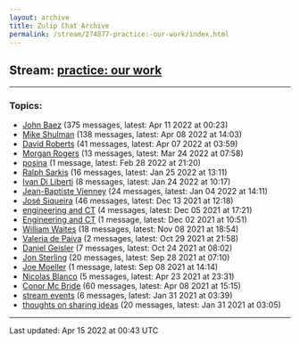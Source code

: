 ```yaml
---
layout: archive
title: Zulip Chat Archive
permalink: /stream/274877-practice:-our-work/index.html
---
```


## Stream: [practice: our work](https://mattecapu.github.io/ct-zulip-archive/stream/274877-practice:-our-work/index.html)
---

### Topics:

* [John Baez](topic/topic_John.20Baez.html) (375 messages, latest: Apr 11 2022 at 00:23)
* [Mike Shulman](topic/topic_Mike.20Shulman.html) (138 messages, latest: Apr 08 2022 at 14:03)
* [David Roberts](topic/topic_David.20Roberts.html) (41 messages, latest: Apr 07 2022 at 03:59)
* [Morgan Rogers](topic/topic_Morgan.20Rogers.html) (13 messages, latest: Mar 24 2022 at 07:58)
* [posina](topic/topic_posina.html) (1 message, latest: Feb 28 2022 at 21:20)
* [Ralph Sarkis](topic/topic_Ralph.20Sarkis.html) (16 messages, latest: Jan 25 2022 at 13:11)
* [Ivan Di Liberti](topic/topic_Ivan.20Di.20Liberti.html) (8 messages, latest: Jan 24 2022 at 10:17)
* [Jean-Baptiste Vienney](topic/topic_Jean-Baptiste.20Vienney.html) (24 messages, latest: Jan 04 2022 at 14:11)
* [José Siqueira](topic/topic_Jos.C3.A9.20Siqueira.html) (46 messages, latest: Dec 13 2021 at 12:18)
* [engineering and CT](topic/topic_engineering.20and.20CT.html) (4 messages, latest: Dec 05 2021 at 17:21)
* [Engineering and CT](topic/topic_Engineering.20and.20CT.html) (1 message, latest: Dec 02 2021 at 10:51)
* [William Waites](topic/topic_William.20Waites.html) (18 messages, latest: Nov 08 2021 at 18:54)
* [Valeria de Paiva](topic/topic_Valeria.20de.20Paiva.html) (2 messages, latest: Oct 29 2021 at 21:58)
* [Daniel Geisler](topic/topic_Daniel.20Geisler.html) (7 messages, latest: Oct 24 2021 at 08:02)
* [Jon Sterling](topic/topic_Jon.20Sterling.html) (20 messages, latest: Sep 28 2021 at 07:10)
* [Joe Moeller](topic/topic_Joe.20Moeller.html) (1 message, latest: Sep 08 2021 at 14:14)
* [Nicolas Blanco](topic/topic_Nicolas.20Blanco.html) (5 messages, latest: Apr 23 2021 at 23:31)
* [Conor Mc Bride](topic/topic_Conor.20Mc.20Bride.html) (60 messages, latest: Apr 08 2021 at 15:15)
* [stream events](topic/topic_stream.20events.html) (6 messages, latest: Jan 31 2021 at 03:39)
* [thoughts on sharing ideas](topic/topic_thoughts.20on.20sharing.20ideas.html) (20 messages, latest: Jan 31 2021 at 03:05)

<hr><p>Last updated: Apr 15 2022 at 00:43 UTC</p>